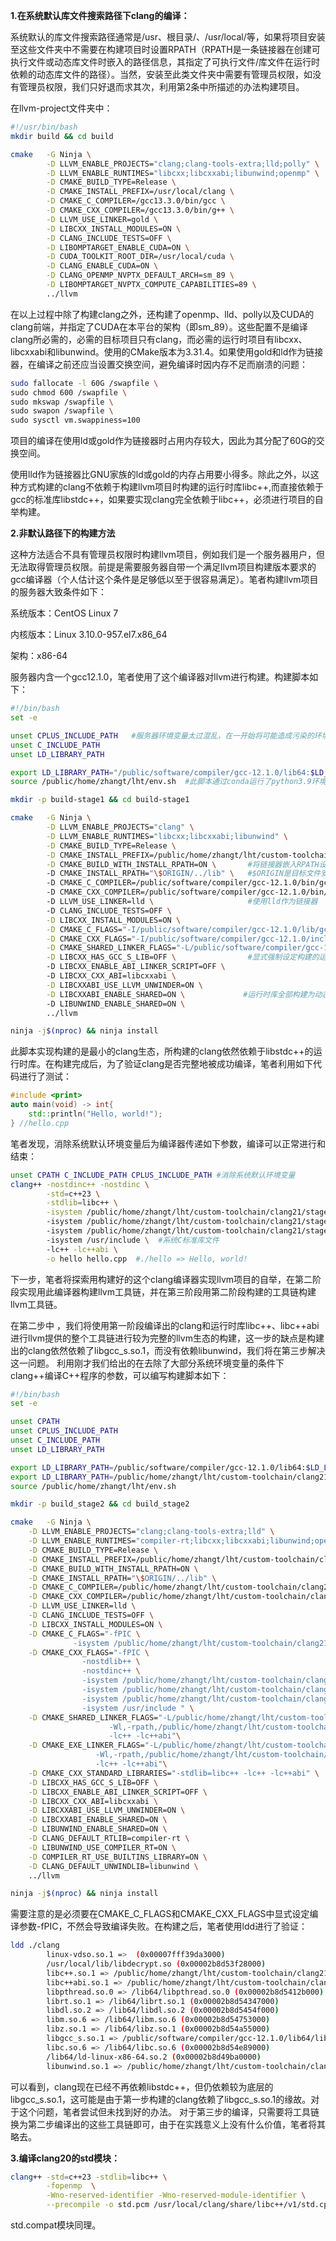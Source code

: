 **1.在系统默认库文件搜索路径下clang的编译：**

系统默认的库文件搜索路径通常是/usr、根目录/、/usr/local/等，如果将项目安装至这些文件夹中不需要在构建项目时设置RPATH（RPATH是一条链接器在创建可执行文件或动态库文件时嵌入的路径信息，其指定了可执行文件/库文件在运行时依赖的动态库文件的路径）。当然，安装至此类文件夹中需要有管理员权限，如没有管理员权限，我们只好退而求其次，利用第2条中所描述的办法构建项目。

在llvm-project文件夹中：
```bash
#!/usr/bin/bash
mkdir build && cd build 

cmake 	-G Ninja \
		-D LLVM_ENABLE_PROJECTS="clang;clang-tools-extra;lld;polly" \
		-D LLVM_ENABLE_RUNTIMES="libcxx;libcxxabi;libunwind;openmp" \
		-D CMAKE_BUILD_TYPE=Release \
		-D CMAKE_INSTALL_PREFIX=/usr/local/clang \
		-D CMAKE_C_COMPILER=/gcc13.3.0/bin/gcc \
		-D CMAKE_CXX_COMPILER=/gcc13.3.0/bin/g++ \
		-D LLVM_USE_LINKER=gold \
		-D LIBCXX_INSTALL_MODULES=ON \
		-D CLANG_INCLUDE_TESTS=OFF \
		-D LIBOMPTARGET_ENABLE_CUDA=ON \
		-D CUDA_TOOLKIT_ROOT_DIR=/usr/local/cuda \
		-D CLANG_ENABLE_CUDA=ON \
		-D CLANG_OPENMP_NVPTX_DEFAULT_ARCH=sm_89 \
		-D LIBOMPTARGET_NVPTX_COMPUTE_CAPABILITIES=89 \
		../llvm
```

在以上过程中除了构建clang之外，还构建了openmp、lld、polly以及CUDA的clang前端，并指定了CUDA在本平台的架构（即sm_89）。这些配置不是编译clang所必需的，必需的目标项目只有clang，而必需的运行时项目有libcxx、libcxxabi和libunwind。使用的CMake版本为3.31.4。如果使用gold和ld作为链接器，在编译之前还应当设置交换空间，避免编译时因内存不足而崩溃的问题：

```bash
sudo fallocate -l 60G /swapfile \
sudo chmod 600 /swapfile \
sudo mkswap /swapfile \
sudo swapon /swapfile \
sudo sysctl vm.swappiness=100
```

项目的编译在使用ld或gold作为链接器时占用内存较大，因此为其分配了60G的交换空间。

使用lld作为链接器比GNU家族的ld或gold的内存占用要小得多。除此之外，以这种方式构建的clang不依赖于构建llvm项目时构建的运行时库libc++,而直接依赖于gcc的标准库libstdc++，如果要实现clang完全依赖于libc++，必须进行项目的自举构建。

**2.非默认路径下的构建方法**

这种方法适合不具有管理员权限时构建llvm项目，例如我们是一个服务器用户，但无法取得管理员权限。前提是需要服务器自带一个满足llvm项目构建版本要求的gcc编译器（个人估计这个条件是足够低以至于很容易满足）。笔者构建llvm项目的服务器大致条件如下：

系统版本：CentOS Linux 7

内核版本：Linux 3.10.0-957.el7.x86_64

架构：x86-64

服务器内含一个gcc12.1.0，笔者使用了这个编译器对llvm进行构建。构建脚本如下：

```bash
#!/bin/bash
set -e

unset CPLUS_INCLUDE_PATH   #服务器环境变量太过混乱，在一开始将可能造成污染的环境变量全部清除
unset C_INCLUDE_PATH
unset LD_LIBRARY_PATH

export LD_LIBRARY_PATH="/public/software/compiler/gcc-12.1.0/lib64:$LD_LIBRARY_PATH"
source /public/home/zhangt/lht/env.sh  #此脚本通过conda运行了python3.9环境

mkdir -p build-stage1 && cd build-stage1

cmake   -G Ninja \
        -D LLVM_ENABLE_PROJECTS="clang" \
        -D LLVM_ENABLE_RUNTIMES="libcxx;libcxxabi;libunwind" \
        -D CMAKE_BUILD_TYPE=Release \
        -D CMAKE_INSTALL_PREFIX=/public/home/zhangt/lht/custom-toolchain/clang21/stage1 \
        -D CMAKE_BUILD_WITH_INSTALL_RPATH=ON \       #将链接器嵌入RPATH设定为ON
        -D CMAKE_INSTALL_RPATH="\$ORIGIN/../lib" \	 #$ORIGIN是目标文件安装时的路径，$ORIGIN/../lib保证了安装时的库文件和可执行文件都依赖于库文件
        -D CMAKE_C_COMPILER=/public/software/compiler/gcc-12.1.0/bin/gcc \    #gcc的路径
        -D CMAKE_CXX_COMPILER=/public/software/compiler/gcc-12.1.0/bin/g++ \  #g++的路径
        -D LLVM_USE_LINKER=lld \					 #使用lld作为链接器
        -D CLANG_INCLUDE_TESTS=OFF \
        -D LIBCXX_INSTALL_MODULES=ON \
        -D CMAKE_C_FLAGS="-I/public/software/compiler/gcc-12.1.0/lib/gcc/x86_64-pc-linux-gnu/12.1.0/include/** " \
        -D CMAKE_CXX_FLAGS="-I/public/software/compiler/gcc-12.1.0/include/c++/12.1.0/**" \
        -D CMAKE_SHARED_LINKER_FLAGS="-L/public/software/compiler/gcc-12.1.0/lib64/** -Wl,-rpath,/public/software/compiler/gcc-12.1.0/lib64"\
        -D LIBCXX_HAS_GCC_S_LIB=OFF \                #显式强制设定构建的运行时库依赖于clang的abi
        -D LIBCXX_ENABLE_ABI_LINKER_SCRIPT=OFF \    
        -D LIBCXX_CXX_ABI=libcxxabi \
        -D LIBCXXABI_USE_LLVM_UNWINDER=ON \
        -D LIBCXXABI_ENABLE_SHARED=ON \             #运行时库全部构建为动态库
        -D LIBUNWIND_ENABLE_SHARED=ON \
        ../llvm

ninja -j$(nproc) && ninja install
```

此脚本实现构建的是最小的clang生态，所构建的clang依然依赖于libstdc++的运行时库。在构建完成后，为了验证clang是否完整地被成功编译，笔者利用如下代码进行了测试：

```C++
#include <print>
auto main(void) -> int{
	std::println("Hello, world!");
} //hello.cpp
```

笔者发现，消除系统默认环境变量后为编译器传递如下参数，编译可以正常进行和结束：

```bash
unset CPATH C_INCLUDE_PATH CPLUS_INCLUDE_PATH #消除系统默认环境变量
clang++ -nostdinc++ -nostdinc \
		-std=c++23 \
		-stdlib=libc++ \
		-isystem /public/home/zhangt/lht/custom-toolchain/clang21/stage1/include/c++/v1 \ #libc++库文件路径
		-isystem /public/home/zhangt/lht/custom-toolchain/clang21/stage1/include/x86_64-unknown-linux-gnu/c++/v1 \ #<__config_site>路径
		-isystem /public/home/zhangt/lht/custom-toolchain/clang21/stage1/lib/clang/21/include \  #clang内部头文件路径
		-isystem /usr/include \  #系统C标准库文件
		-lc++ -lc++abi \
		-o hello hello.cpp  #./hello => Hello, world!
```

下一步，笔者将探索用构建好的这个clang编译器实现llvm项目的自举，在第二阶段实现用此编译器构建llvm工具链，并在第三阶段用第二阶段构建的工具链构建llvm工具链。

在第二步中 ，我们将使用第一阶段编译出的clang和运行时库libc++、libc++abi进行llvm提供的整个工具链进行较为完整的llvm生态的构建，这一步的缺点是构建出的clang依然依赖了libgcc_s.so.1，而没有依赖libunwind，我们将在第三步解决这一问题。
利用刚才我们给出的在去除了大部分系统环境变量的条件下clang++编译C++程序的参数，可以编写构建脚本如下：

```bash
#!/bin/bash
set -e

unset CPATH
unset CPLUS_INCLUDE_PATH
unset C_INCLUDE_PATH
unset LD_LIBRARY_PATH

export LD_LIBRARY_PATH=/public/software/compiler/gcc-12.1.0/lib64:$LD_LIBRARY_PATH
export LD_LIBRARY_PATH=/public/home/zhangt/lht/custom-toolchain/clang21/stage1/lib/x86_64-unknown-linux-gnu:$LD_LIBRARY_PATH
source /public/home/zhangt/lht/env.sh

mkdir -p build_stage2 && cd build_stage2

cmake	-G Ninja \
	-D LLVM_ENABLE_PROJECTS="clang;clang-tools-extra;lld" \
	-D LLVM_ENABLE_RUNTIMES="compiler-rt;libcxx;libcxxabi;libunwind;openmp" \
	-D CMAKE_BUILD_TYPE=Release \
	-D CMAKE_INSTALL_PREFIX=/public/home/zhangt/lht/custom-toolchain/clang21/stage2 \
	-D CMAKE_BUILD_WITH_INSTALL_RPATH=ON \
	-D CMAKE_INSTALL_RPATH="\$ORIGIN/../lib" \
	-D CMAKE_C_COMPILER=/public/home/zhangt/lht/custom-toolchain/clang21/stage1/bin/clang \
	-D CMAKE_CXX_COMPILER=/public/home/zhangt/lht/custom-toolchain/clang21/stage1/bin/clang++ \
	-D LLVM_USE_LINKER=lld \
	-D CLANG_INCLUDE_TESTS=OFF \
	-D LIBCXX_INSTALL_MODULES=ON \
	-D CMAKE_C_FLAGS="-fPIC \
			  -isystem /public/home/zhangt/lht/custom-toolchain/clang21/stage1/lib/clang/21/include" \
	-D CMAKE_CXX_FLAGS="-fPIC \
			    -nostdlib++ \
			    -nostdinc++ \
			    -isystem /public/home/zhangt/lht/custom-toolchain/clang21/stage1/include/c++/v1 \
			    -isystem /public/home/zhangt/lht/custom-toolchain/clang21/stage1/include/x86_64-unknown-linux-gnu/c++/v1 \
			    -isystem /public/home/zhangt/lht/custom-toolchain/clang21/stage1/lib/clang/21/include \
			    -isystem /usr/include " \
	-D CMAKE_SHARED_LINKER_FLAGS="-L/public/home/zhangt/lht/custom-toolchain/clang21/stage1/lib/x86_64-unknown-linux-gnu \
				      -Wl,-rpath,/public/home/zhangt/lht/custom-toolchain/clang21/stage1/lib/x86_64-unknown-linux-gnu \
				      -lc++ -lc++abi"\
	-D CMAKE_EXE_LINKER_FLAGS="-L/public/home/zhangt/lht/custom-toolchain/clang21/stage1/lib/x86_64-unknown-linux-gnu \
				   -Wl,-rpath,/public/home/zhangt/lht/custom-toolchain/clang21/stage1/lib/x86_64-unknown-linux-gnu \
				   -lc++ -lc++abi"\
	-D CMAKE_CXX_STANDARD_LIBRARIES="-stdlib=libc++ -lc++ -lc++abi" \
	-D LIBCXX_HAS_GCC_S_LIB=OFF \
	-D LIBCXX_ENABLE_ABI_LINKER_SCRIPT=OFF \
	-D LIBCXX_CXX_ABI=libcxxabi \
	-D LIBCXXABI_USE_LLVM_UNWINDER=ON \
	-D LIBCXXABI_ENABLE_SHARED=ON \
	-D LIBUNWIND_ENABLE_SHARED=ON \
	-D CLANG_DEFAULT_RTLIB=compiler-rt \
	-D LIBUNWIND_USE_COMPILER_RT=ON \
	-D COMPILER_RT_USE_BUILTINS_LIBRARY=ON \
	-D CLANG_DEFAULT_UNWINDLIB=libunwind \
	../llvm

ninja -j$(nproc) && ninja install
```
需要注意的是必须要在CMAKE_C_FLAGS和CMAKE_CXX_FLAGS中显式设定编译参数-fPIC，不然会导致编译失败。在构建之后，笔者使用ldd进行了验证：

```bash
ldd ./clang 
        linux-vdso.so.1 =>  (0x00007fff39da3000)
        /usr/local/lib/libdecrypt.so (0x00002b8d53f28000)
        libc++.so.1 => /public/home/zhangt/lht/custom-toolchain/clang21/stage1/lib/x86_64-unknown-linux-gnu/libc++.so.1 (0x00002b8d49bc4000)
        libc++abi.so.1 => /public/home/zhangt/lht/custom-toolchain/clang21/stage1/lib/x86_64-unknown-linux-gnu/libc++abi.so.1 (0x00002b8d49cd2000)
        libpthread.so.0 => /lib64/libpthread.so.0 (0x00002b8d5412b000)
        librt.so.1 => /lib64/librt.so.1 (0x00002b8d54347000)
        libdl.so.2 => /lib64/libdl.so.2 (0x00002b8d5454f000)
        libm.so.6 => /lib64/libm.so.6 (0x00002b8d54753000)
        libz.so.1 => /lib64/libz.so.1 (0x00002b8d54a55000)
        libgcc_s.so.1 => /public/software/compiler/gcc-12.1.0/lib64/libgcc_s.so.1 (0x00002b8d54c6b000)
        libc.so.6 => /lib64/libc.so.6 (0x00002b8d54e89000)
        /lib64/ld-linux-x86-64.so.2 (0x00002b8d49ba0000)
        libunwind.so.1 => /public/home/zhangt/lht/custom-toolchain/clang21/stage1/lib/x86_64-unknown-linux-gnu/libunwind.so.1 (0x00002b8d49d4a000)
```

可以看到，clang现在已经不再依赖libstdc++，但仍依赖较为底层的libgcc_s.so.1，这可能是由于第一步构建的clang依赖了libgcc_s.so.1的缘故。对于这个问题，笔者尝试但未找到好的办法。
对于第三步的编译，只需要将工具链换为第二步编译出的这些工具链即可，由于在实践意义上没有什么价值，笔者将其略去。

**3.编译clang20的std模块：**

```bash
clang++ -std=c++23 -stdlib=libc++ \
		-fopenmp  \
		-Wno-reserved-identifier -Wno-reserved-module-identifier \
		--precompile -o std.pcm /usr/local/clang/share/libc++/v1/std.cppm
```

std.compat模块同理。
